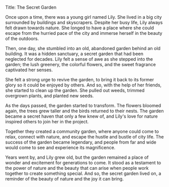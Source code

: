 Title: The Secret Garden

Once upon a time, there was a young girl named Lily. She lived in a big city surrounded by buildings and skyscrapers. Despite her busy life, Lily always felt drawn towards nature. She longed to have a place where she could escape from the hurried pace of the city and immerse herself in the beauty of the outdoors.

Then, one day, she stumbled into an old, abandoned garden behind an old building. It was a hidden sanctuary, a secret garden that had been neglected for decades. Lily felt a sense of awe as she stepped into the garden; the lush greenery, the colorful flowers, and the sweet fragrance captivated her senses.

She felt a strong urge to revive the garden, to bring it back to its former glory so it could be enjoyed by others. And so, with the help of her friends, she started to clean up the garden. She pulled out weeds, trimmed overgrown plants, and planted new seeds.

As the days passed, the garden started to transform. The flowers bloomed again, the trees grew taller and the birds returned to their nests. The garden became a secret haven that only a few knew of, and Lily's love for nature inspired others to join her in the project.

Together they created a community garden, where anyone could come to relax, connect with nature, and escape the hustle and bustle of city life. The success of the garden became legendary, and people from far and wide would come to see and experience its magnificence.

Years went by, and Lily grew old, but the garden remained a place of wonder and excitement for generations to come. It stood as a testament to the power of nature and the beauty that can arise when people work together to create something special. And so, the secret garden lived on, a reminder of the beauty of nature and the joy it can bring.